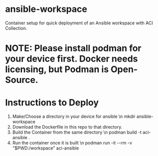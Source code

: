 # ansible-workspace
Container setup for quick deployment of an Ansible workspace with ACI Collection.

# NOTE: Please install podman for your device first. Docker needs licensing, but Podman is Open-Source.

# Instructions to Deploy
1. Make/Choose a directory in your device for ansible
\n  mkdir ansible-workspace
2. Download the Dockerfile in this repo to that directory.
3. Build the Container from the same directory
\n  podman build -t aci-ansible .
4. Run the container once it is built
\n  podman run -it --rm -v "$PWD:/workspace" aci-ansible
